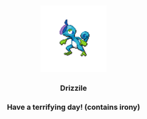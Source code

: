 <p align="center">
    <img src="https://raw.githubusercontent.com/PokeAPI/sprites/master/sprites/pokemon/817.png" width="150" height="150">
</p>
<h3 align="center"> <b>Drizzile</b></h3>
<h3 align="center">Have a terrifying day! (contains irony)</h3>
